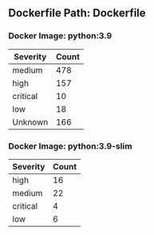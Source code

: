## Dockerfile Path: Dockerfile

### Docker Image: python:3.9
| Severity | Count |
|----------|-------|
| medium | 478 |
| high | 157 |
| critical | 10 |
| low | 18 |
| Unknown | 166 |

### Docker Image: python:3.9-slim
| Severity | Count |
|----------|-------|
| high | 16 |
| medium | 22 |
| critical | 4 |
| low | 6 |